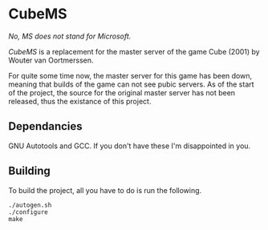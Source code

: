 # CubeMS
*No, MS does not stand for Microsoft.*

*CubeMS* is a replacement for the master server of the game Cube (2001) by Wouter van Oortmerssen.

For quite some time now, the master server for this game has been down, meaning that builds of the game can not see pubic servers. As of the start of the project, the source for the original master server has not been released, thus the existance of this project.

## Dependancies
GNU Autotools and GCC. If you don't have these I'm disappointed in you.

## Building
To build the project, all you have to do is run the following.
```
./autogen.sh
./configure
make
```
